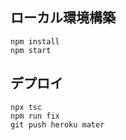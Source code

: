 ## ローカル環境構築

```
npm install
npm start
```

## デプロイ

```
npx tsc
npm run fix
git push heroku mater
```
